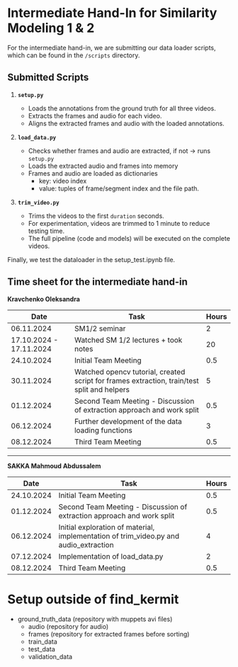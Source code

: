 # Intermediate Hand-In for Similarity Modeling 1 & 2

For the intermediate hand-in, we are submitting our data loader scripts, which can be found in the `/scripts` directory.

## Submitted Scripts

1. **`setup.py`**
   - Loads the annotations from the ground truth for all three videos.
   - Extracts the frames and audio for each video.
   - Aligns the extracted frames and audio with the loaded annotations.

2. **`load_data.py`**
   - Checks whether frames and audio are extracted, if not -> runs `setup.py`
   - Loads the extracted audio and frames into memory
   - Frames and audio are loaded as dictionaries
        - key: video index 
        - value: tuples of frame/segment index and the file path.

3. **`trim_video.py`**  
   - Trims the videos to the first `duration` seconds.
   - For experimentation, videos are trimmed to 1 minute to reduce testing time.
   - The full pipeline (code and models) will be executed on the complete videos.

Finally, we test the dataloader in the setup_test.ipynb file.

## Time sheet for the intermediate hand-in

**Kravchenko Oleksandra**
<table>
<thead>
  <tr>
    <th>Date</th>
    <th>Task</th>
    <th>Hours</th>

  </tr>
</thead>
<tbody>
  <tr>
    <td>06.11.2024</td>
    <td>SM1/2 seminar</td>
    <td>2</td>
  </tr>
  <tr>
    <td>17.10.2024 - 17.11.2024</td>
    <td>Watched SM 1/2 lectures + took notes</td>
    <td>20</td>
  </tr>
  <tr>
    <td>24.10.2024</td>
    <td>Initial Team Meeting</td>
    <td>0.5</td>
  </tr>
  <tr>
    <td>30.11.2024</td>
    <td>Watched opencv tutorial, created script for frames extraction, train/test split and helpers</td>
    <td>5</td>
  </tr>
  <tr>
    <td>01.12.2024</td>
    <td>Second Team Meeting - Discussion of extraction approach and work split</td>
    <td>0.5</td>
  </tr>
  <tr>
    <td>06.12.2024</td>
    <td>Further development of the data loading functions</td>
    <td>3</td>
  </tr>
    <tr>
    <td>08.12.2024</td>
    <td>Third Team Meeting</td>
    <td>0.5</td>
  </tr>
</tbody>
</table>

---

**SAKKA Mahmoud Abdussalem**
<table>
<thead>
  <tr>
    <th>Date</th>
    <th>Task</th>
    <th>Hours</th>

  </tr>
</thead>
<tbody>
  <tr>
    <td>24.10.2024</td>
    <td>Initial Team Meeting</td>
    <td>0.5</td>
  </tr>
  <tr>
    <td>01.12.2024</td>
    <td>Second Team Meeting - Discussion of extraction approach and work split</td>
    <td>0.5</td>
  </tr>
  <tr>
    <td>06.12.2024</td>
    <td>Initial exploration of material, implementation of trim_video.py and audio_extraction</td>
    <td>4</td>
  </tr>
  <tr>
    <td>07.12.2024</td>
    <td>Implementation of load_data.py</td>
    <td>2</td>
  </tr>
    <tr>
    <td>08.12.2024</td>
    <td>Third Team Meeting</td>
    <td>0.5</td>
  </tr>
</tbody>
</table>


# Setup outside of find_kermit
- ground_truth_data (repository with muppets avi files)
    - audio (repository for audio)
    - frames (repository for extracted frames before sorting)
    - train_data 
    - test_data 
    - validation_data

